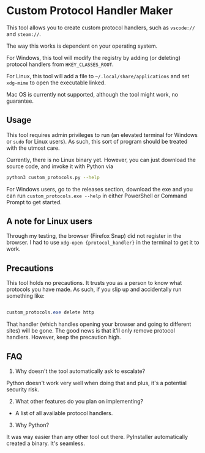 # Custom Protocol Handler Maker

This tool allows you to create custom protocol handlers, such as `vscode://` and `steam://`.

The way this works is dependent on your operating system.

For Windows, this tool will modify the registry by adding (or deleting) protocol handlers from `HKEY_CLASSES_ROOT`.

For Linux, this tool will add a file to `~/.local/share/applications` and set `xdg-mime` to open the executable linked.

Mac OS is currently not supported, although the tool might work, no guarantee.

## Usage

This tool requires admin privileges to run (an elevated terminal for Windows or `sudo` for Linux users). As such, this sort of program should be treated with the utmost care.

Currently, there is no Linux binary yet. However, you can just download the source code, and invoke it with Python via

```bash
python3 custom_protocols.py --help
```

For Windows users, go to the releases section, download the exe and you can run
`custom_protocols.exe --help` in either PowerShell or Command Prompt to get started.

## A note for Linux users

Through my testing, the browser (Firefox Snap) did not register in the browser. I had to use `xdg-open {protocol_handler}` in the terminal to get it to work.

## Precautions

This tool holds no precautions. It trusts you as a person to know what protocols you have made. As such, if you slip up and accidentally run something like:

```powershell

custom_protocols.exe delete http
```

That handler (which handles opening your browser and going to different sites) will be gone. The good news is that it'll only remove protocol handlers. However, keep the precaution high.

## FAQ

1. Why doesn't the tool automatically ask to escalate?

Python doesn't work very well when doing that and plus, it's a potential security risk.

2. What other features do you plan on implementing?

* A list of all available protocol handlers.

3. Why Python?

It was way easier than any other tool out there. PyInstaller automatically created a binary. It's seamless.
